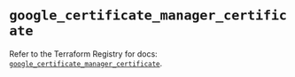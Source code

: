 # `google_certificate_manager_certificate`

Refer to the Terraform Registry for docs: [`google_certificate_manager_certificate`](https://registry.terraform.io/providers/hashicorp/google/5.26.0/docs/resources/certificate_manager_certificate).
